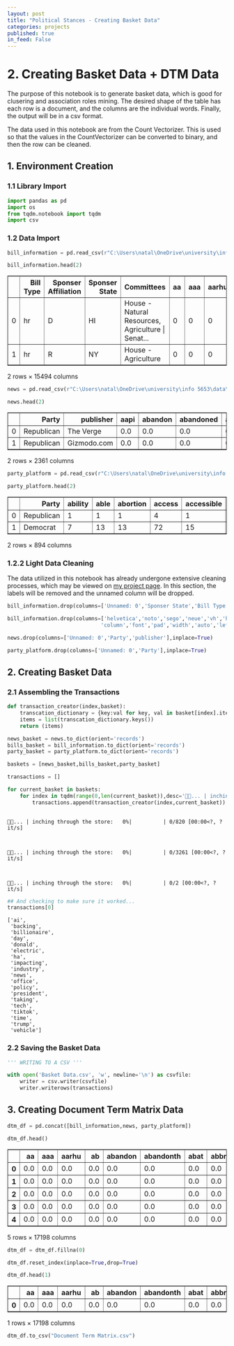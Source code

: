 ```yaml
---
layout: post
title: "Political Stances - Creating Basket Data"
categories: projects
published: true
in_feed: False
---
```


# 2. Creating Basket Data + DTM Data

The purpose of this notebook is to generate basket data, which is good for clusering and association roles mining. The desired shape of the table has each row is a document, and the columns are the individual words. Finally, the output will be in a csv format.

The data used in this notebook are from the Count Vectorizer. This is used so that the values in the CountVectorizer can be converted to binary, and then the row can be cleaned.

## 1. Environment Creation

### 1.1 Library Import


```python
import pandas as pd
import os
from tqdm.notebook import tqdm
import csv
```

### 1.2 Data Import


```python
bill_information = pd.read_csv(r"C:\Users\natal\OneDrive\university\info 5653\data\Bills Lemmed- Count Vectorizer.csv")
```


```python
bill_information.head(2)
```




<div>
<style scoped>
    .dataframe tbody tr th:only-of-type {
        vertical-align: middle;
    }

    .dataframe tbody tr th {
        vertical-align: top;
    }

    .dataframe thead th {
        text-align: right;
    }
</style>
<table border="1" class="dataframe">
  <thead>
    <tr style="text-align: right;">
      <th></th>
      <th>Bill Type</th>
      <th>Sponser Affiliation</th>
      <th>Sponser State</th>
      <th>Committees</th>
      <th>aa</th>
      <th>aaa</th>
      <th>aarhu</th>
      <th>ab</th>
      <th>abandon</th>
      <th>...</th>
    </tr>
  </thead>
  <tbody>
    <tr>
      <td>0</td>
      <td>hr</td>
      <td>D</td>
      <td>HI</td>
      <td>House - Natural Resources, Agriculture | Senat...</td>
      <td>0</td>
      <td>0</td>
      <td>0</td>
      <td>0</td>
      <td>0</td>
      <td>...</td>
    </tr>
    <tr>
      <td>1</td>
      <td>hr</td>
      <td>R</td>
      <td>NY</td>
      <td>House - Agriculture</td>
      <td>0</td>
      <td>0</td>
      <td>0</td>
      <td>0</td>
      <td>0</td>
      <td>...</td>
    </tr>
  </tbody>
</table>
<p>2 rows × 15494 columns</p>
</div>




```python
news = pd.read_csv(r"C:\Users\natal\OneDrive\university\info 5653\data\News Articles Lemmed- Count Vectorizer.csv")
```


```python
news.head(2)
```




<div>
<style scoped>
    .dataframe tbody tr th:only-of-type {
        vertical-align: middle;
    }

    .dataframe tbody tr th {
        vertical-align: top;
    }

    .dataframe thead th {
        text-align: right;
    }
</style>
<table border="1" class="dataframe">
  <thead>
    <tr style="text-align: right;">
      <th></th>
      <th>Party</th>
      <th>publisher</th>
      <th>aapi</th>
      <th>abandon</th>
      <th>abandoned</th>
      <th>abc</th>
      <th>ability</th>
      <th>able</th>
      <th>abolish</th>
    </tr>
  </thead>
  <tbody>
    <tr>
      <td>0</td>
      <td>Republican</td>
      <td>The Verge</td>
      <td>0.0</td>
      <td>0.0</td>
      <td>0.0</td>
      <td>0.0</td>
      <td>0.0</td>
      <td>0.0</td>
      <td>0.0</td>
      <td>...</td>
    </tr>
    <tr>
      <td>1</td>
      <td>Republican</td>
      <td>Gizmodo.com</td>
      <td>0.0</td>
      <td>0.0</td>
      <td>0.0</td>
      <td>0.0</td>
      <td>0.0</td>
      <td>0.0</td>
      <td>0.0</td>
      <td>...</td>
    </tr>
  </tbody>
</table>
<p>2 rows × 2361 columns</p>
</div>




```python
party_platform = pd.read_csv(r"C:\Users\natal\OneDrive\university\info 5653\data\Party Platform Lemmed- Count Vectorizer.csv")
```


```python
party_platform.head(2)
```




<div>
<style scoped>
    .dataframe tbody tr th:only-of-type {
        vertical-align: middle;
    }

    .dataframe tbody tr th {
        vertical-align: top;
    }

    .dataframe thead th {
        text-align: right;
    }
</style>
<table border="1" class="dataframe">
  <thead>
    <tr style="text-align: right;">
      <th></th>
      <th>Party</th>
      <th>ability</th>
      <th>able</th>
      <th>abortion</th>
      <th>access</th>
      <th>accessible</th>
      <th>according</th>
      <th>accountability</th>
      <th>accountable</th>
      <th>...</th>
    </tr>
  </thead>
  <tbody>
    <tr>
      <td>0</td>
      <td>Republican</td>
      <td>1</td>
      <td>1</td>
      <td>1</td>
      <td>4</td>
      <td>1</td>
      <td>1</td>
      <td>1</td>
      <td>4</td>
      <td>...</td>
    </tr>
    <tr>
      <td>1</td>
      <td>Democrat</td>
      <td>7</td>
      <td>13</td>
      <td>13</td>
      <td>72</td>
      <td>15</td>
      <td>1</td>
      <td>6</td>
      <td>14</td>
      <td>...</td>
    </tr>
  </tbody>
</table>
<p>2 rows × 894 columns</p>
</div>



### 1.2.2 Light Data Cleaning

The data utilized in this notebook has already undergone extensive cleaning processes, which may be viewed on [my project page](https://nataliermcastro.github.io/projects/2025/01/14/political-stances-data.html). In this section, the labels will be removed and the unnamed column will be dropped.


```python
bill_information.drop(columns=['Unnamed: 0','Sponser State','Bill Type','Sponser Affiliation','Committees'],inplace=True)
```


```python
bill_information.drop(columns=['helvetica','noto','sego','neue','vh','html','webkit','emoji','blinkmacsystemfont','arial','roboto','ui','serif',
                              'column','font','pad','width','auto','left','height'],inplace=True)
```


```python
news.drop(columns=['Unnamed: 0','Party','publisher'],inplace=True)
```


```python
party_platform.drop(columns=['Unnamed: 0','Party'],inplace=True)
```

## 2. Creating Basket Data

### 2.1 Assembling the Transactions


```python
def transaction_creator(index,basket):
    transcation_dictionary = {key:val for key, val in basket[index].items() if val != 0.0}
    items = list(transcation_dictionary.keys())
    return (items)
```


```python
news_basket = news.to_dict(orient='records')
bills_basket = bill_information.to_dict(orient='records')
party_basket = party_platform.to_dict(orient='records')
```


```python
baskets = [news_basket,bills_basket,party_basket]
```


```python
transactions = []

for current_basket in baskets:
    for index in tqdm(range(0,len(current_basket)),desc='🛒🐛... | inching through the store'):
        transactions.append(transaction_creator(index,current_basket))
        
```


    🛒🐛... | inching through the store:   0%|          | 0/820 [00:00<?, ?it/s]



    🛒🐛... | inching through the store:   0%|          | 0/3261 [00:00<?, ?it/s]



    🛒🐛... | inching through the store:   0%|          | 0/2 [00:00<?, ?it/s]



```python
## And checking to make sure it worked...
transactions[0]
```




    ['ai',
     'backing',
     'billionaire',
     'day',
     'donald',
     'electric',
     'ha',
     'impacting',
     'industry',
     'news',
     'office',
     'policy',
     'president',
     'taking',
     'tech',
     'tiktok',
     'time',
     'trump',
     'vehicle']



### 2.2 Saving the Basket Data


```python
''' WRITING TO A CSV '''

with open('Basket Data.csv', 'w', newline='\n') as csvfile:
    writer = csv.writer(csvfile)
    writer.writerows(transactions)
```

## 3. Creating Document Term Matrix Data


```python
dtm_df = pd.concat([bill_information,news, party_platform])
```


```python
dtm_df.head()
```




<div>
<style scoped>
    .dataframe tbody tr th:only-of-type {
        vertical-align: middle;
    }

    .dataframe tbody tr th {
        vertical-align: top;
    }

    .dataframe thead th {
        text-align: right;
    }
</style>
<table border="1" class="dataframe">
  <thead>
    <tr style="text-align: right;">
      <th></th>
      <th>aa</th>
      <th>aaa</th>
      <th>aarhu</th>
      <th>ab</th>
      <th>abandon</th>
      <th>abandonth</th>
      <th>abat</th>
      <th>abbrevi</th>
      <th>abercrombi</th>
      <th>abey</th>
      <th>...</th>
    </tr>
  </thead>
  <tbody>
    <tr>
      <th>0</th>
      <td>0.0</td>
      <td>0.0</td>
      <td>0.0</td>
      <td>0.0</td>
      <td>0.0</td>
      <td>0.0</td>
      <td>0.0</td>
      <td>0.0</td>
      <td>0.0</td>
      <td>0.0</td>
      <td>...</td>
    </tr>
    <tr>
      <th>1</th>
      <td>0.0</td>
      <td>0.0</td>
      <td>0.0</td>
      <td>0.0</td>
      <td>0.0</td>
      <td>0.0</td>
      <td>0.0</td>
      <td>0.0</td>
      <td>0.0</td>
      <td>0.0</td>
      <td>...</td>
    </tr>
    <tr>
      <th>2</th>
      <td>0.0</td>
      <td>0.0</td>
      <td>0.0</td>
      <td>0.0</td>
      <td>0.0</td>
      <td>0.0</td>
      <td>0.0</td>
      <td>0.0</td>
      <td>0.0</td>
      <td>0.0</td>
      <td>...</td>
    </tr>
    <tr>
      <th>3</th>
      <td>0.0</td>
      <td>0.0</td>
      <td>0.0</td>
      <td>0.0</td>
      <td>0.0</td>
      <td>0.0</td>
      <td>0.0</td>
      <td>0.0</td>
      <td>0.0</td>
      <td>0.0</td>
      <td>...</td>
    </tr>
    <tr>
      <th>4</th>
      <td>0.0</td>
      <td>0.0</td>
      <td>0.0</td>
      <td>0.0</td>
      <td>0.0</td>
      <td>0.0</td>
      <td>0.0</td>
      <td>0.0</td>
      <td>0.0</td>
      <td>0.0</td>
      <td>...</td>
    </tr>
  </tbody>
</table>
<p>5 rows × 17198 columns</p>
</div>




```python
dtm_df = dtm_df.fillna(0)
```


```python
dtm_df.reset_index(inplace=True,drop=True)
```


```python
dtm_df.head(1)
```




<div>
<style scoped>
    .dataframe tbody tr th:only-of-type {
        vertical-align: middle;
    }

    .dataframe tbody tr th {
        vertical-align: top;
    }

    .dataframe thead th {
        text-align: right;
    }
</style>
<table border="1" class="dataframe">
  <thead>
    <tr style="text-align: right;">
      <th></th>
      <th>aa</th>
      <th>aaa</th>
      <th>aarhu</th>
      <th>ab</th>
      <th>abandon</th>
      <th>abandonth</th>
      <th>abat</th>
      <th>abbrevi</th>
      <th>abercrombi</th>
      <th>abey</th>
      <th>...</th>
    </tr>
  </thead>
  <tbody>
    <tr>
      <th>0</th>
      <td>0.0</td>
      <td>0.0</td>
      <td>0.0</td>
      <td>0.0</td>
      <td>0.0</td>
      <td>0.0</td>
      <td>0.0</td>
      <td>0.0</td>
      <td>0.0</td>
      <td>0.0</td>
      <td>...</td>
    </tr>
  </tbody>
</table>
<p>1 rows × 17198 columns</p>
</div>




```python
dtm_df.to_csv("Document Term Matrix.csv")
```
